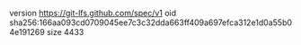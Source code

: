 version https://git-lfs.github.com/spec/v1
oid sha256:166aa093cd0709045ee7c3c32dda663ff409a697efca312e1d0a55b04e191269
size 4433
